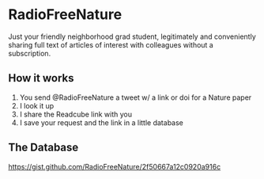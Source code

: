 # RadioFreeNature
Just your friendly neighborhood grad student, legitimately and conveniently sharing full text of articles of interest with colleagues without a subscription.

## How it works

1. You send @RadioFreeNature a tweet w/ a link or doi for a Nature paper
2. I look it up 
3. I share the Readcube link with you
4. I save your request and the link in a little database

## The Database
https://gist.github.com/RadioFreeNature/2f50667a12c0920a916c
